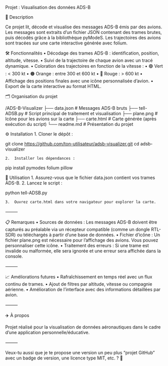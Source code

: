 Projet : Visualisation des données ADS-B

📡 Description

Ce projet lit, décode et visualise des messages ADS-B émis par des avions. Les messages sont extraits d’un fichier JSON contenant des trames brutes, puis décodés grâce à la bibliothèque pyModeS. Les trajectoires des avions sont tracées sur une carte interactive générée avec folium.

🛠 Fonctionnalités
	•	Décodage des trames ADS-B : identification, position, altitude, vitesse.
	•	Suivi de la trajectoire de chaque avion avec un tracé dynamique.
	•	Coloration des trajectoires en fonction de la vitesse :
	•	🟢 Vert : < 300 kt
	•	🟠 Orange : entre 300 et 600 kt
	•	🔴 Rouge : > 600 kt
	•	Affichage des positions finales avec une icône personnalisée d’avion.
	•	Export de la carte interactive au format HTML.

🗂 Organisation du projet

/ADS-B-Visualizer
├── data.json         # Messages ADS-B bruts
├── tell-ADSB.py      # Script principal de traitement et visualisation
├── plane.png         # Icône pour les avions sur la carte
├── carte.html        # Carte générée (après exécution du script)
└── readme.md         # Présentation du projet

⚙️ Installation
	1.	Cloner le dépôt :

git clone https://github.com/ton-utilisateur/adsb-visualizer.git
cd adsb-visualizer


	2.	Installer les dépendances :

pip install pymodes folium pillow



🚀 Utilisation
	1.	Assurez-vous que le fichier data.json contient vos trames ADS-B.
	2.	Lancez le script :

python tell-ADSB.py


	3.	Ouvrez carte.html dans votre navigateur pour explorer la carte.

⸻

📋 Remarques
	•	Sources de données : Les messages ADS-B doivent être capturés au préalable via un récepteur compatible (comme un dongle RTL-SDR) ou téléchargés à partir d’une base de données.
	•	Fichier d’icône : Un fichier plane.png est nécessaire pour l’affichage des avions. Vous pouvez personnaliser cette icône.
	•	Traitement des erreurs : Si une trame est invalide ou malformée, elle sera ignorée et une erreur sera affichée dans la console.

⸻

📈 Améliorations futures
	•	Rafraîchissement en temps réel avec un flux continu de trames.
	•	Ajout de filtres par altitude, vitesse ou compagnie aérienne.
	•	Amélioration de l’interface avec des informations détaillées par avion.

⸻

✈️ À propos

Projet réalisé pour la visualisation de données aéronautiques dans le cadre d’une application personnelle/éducative.

⸻

Veux-tu aussi que je te propose une version un peu plus “projet GitHub” avec un badge de version, une licence type MIT, etc. ? 🚀